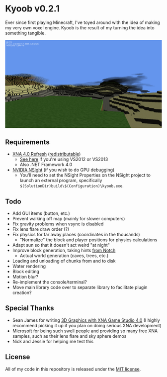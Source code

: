 # Kyoob v0.2.1

Ever since first playing Minecraft, I've toyed around with the idea of making
my very own voxel engine. Kyoob is the result of my turning the idea into
something tangible.

[![screenshot of Kyoob](kyoob.png)](kyoob.png)

## Requirements

* [XNA 4.0 Refresh](http://www.microsoft.com/en-us/download/details.aspx?id=27599) ([redistributable](http://www.microsoft.com/en-us/download/details.aspx?id=27598))
  * [See here](http://what-ev.net/2014/02/19/the-xna-enabler-app-xna-in-visual-studio-2012-2013/)
    if you're using VS2012 or VS2013
  * Also .NET Framework 4.0
* [NVIDIA NSight](http://www.nvidia.com/object/nsight.html) (if you wish to do GPU debugging)
  * You'll need to set the NSight Properties on the NSight project to launch
    an external program, specifically `$(SolutionDir)build\$(Configuration)\kyoob.exe`.

## Todo

* Add GUI items (button, etc.)
* Prevent walking off map (mainly for slower computers)
* Fix gravity problems when vsync is disabled
* Fix lens flare draw order (?)
* Fix physics for far away places (coordinates in the thousands)
  * "Normalize" the block and player positions for physics calculations
* Adapt sun so that it doesn't act weird "at night"
* Improve block generation, taking hints [from Notch](http://n0tch.tumblr.com/post/4231184692/terrain-generation-part-1)
  * Actual world generation (caves, trees, etc.)
* Loading and unloading of chunks from and to disk
* Water rendering
* Block editing
* Motion blur?
* Re-implement the console/terminal?
* Move main library code over to separate library to facilitate plugin creation?

## Special Thanks

* Sean James for writing [3D Graphics with XNA Game Studio 4.0](http://www.amazon.com/Graphics-XNA-Game-Studio-4-0/dp/1849690049) (I highly recommend picking it up if you plan on doing
  serious XNA development)
* Microsoft for being such swell people and providing so many free XNA samples,
  such as their lens flare and sky sphere demos
* Nick and Jessie for helping me test this

## License

All of my code in this repository is released under the [MIT license](license.md).